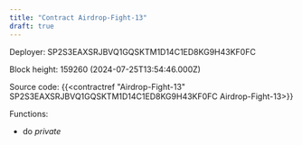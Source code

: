 ```yaml
---
title: "Contract Airdrop-Fight-13"
draft: true
---
```

Deployer: SP2S3EAXSRJBVQ1GQSKTM1D14C1ED8KG9H43KF0FC


 



Block height: 159260 (2024-07-25T13:54:46.000Z)

Source code: {{<contractref "Airdrop-Fight-13" SP2S3EAXSRJBVQ1GQSKTM1D14C1ED8KG9H43KF0FC Airdrop-Fight-13>}}

Functions:

* do _private_
